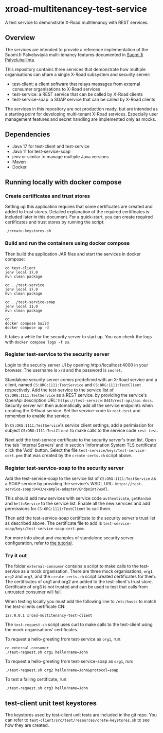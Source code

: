 # xroad-multitenancey-test-service

A test service to demonstrate X-Road multitenancy with REST services.

## Overview
The services are intended to provide a reference implementation of the Suomi.fi Palveluväylä multi-tenancy 
features documented in [Suomi.fi Palveluhallinta](https://palveluhallinta.suomi.fi/fi/tuki/artikkelit/63f8ab85e0763400245f2c8f).

This repository contains three services that demonstrate how multiple organisations 
can share a single X-Road subsystem and security server:
 * test-client: a client software that relays messages from external consumer organisations to X-Road services
 * test-service: a REST service that can be called by X-Road clients
 * test-service-soap: a SOAP service that can be called by X-Road clients

The services in this repository are not production ready, but are intended as a starting point for developing
multi-tenant X-Road services. Especially user management features and secret handling are implemented only as mocks.


## Dependencies
 * Java 17 for test-client and test-service
 * Java 11 for test-service-soap
 * jenv or similar to manage multiple Java versions
 * Maven
 * Docker

## Running locally with docker compose

### Create certificates and trust stores

Setting up this application requires that some certificates are created and added to trust stores.
Detailed explanation of the required certificates is included later in this document.
For a quick-start, you can create required certificates and trust stores by running the script:
```shell
./create-keystores.sh
```

### Build and run the containers using docker compose

Then build the application JAR files and start the services in docker compose:
```shell
cd test-client
jenv local 17.0
mvn clean package

cd ../test-service
jenv local 17.0
mvn clean package

cd ../test-service-soap
jenv local 11.0
mvn clean package

cd ..
docker compose build
docker compose up -d
```

It takes a while for the security server to start up. You can check the logs with `docker compose logs -f ss`.

### Register test-service to the security server
Login to the security server UI by opening http://localhost:4000 in your browser. 
The username is `xrd` and the password is `secret`.

Standalone security server comes predefined with an X-Road service and a client, 
named `CS:ORG:1111:TestService` and `CS:ORG:1111:TestClient` respectively.
Add the test-service to the service list of `CS:ORG:1111:TestService` as a REST service.
by providing the service's OpenApi description URL: `https://test-service:8443/rest-api/api-docs`. 
Security server will then automatically add all the service endpoints when creating the X-Road service. 
Set the service-code to `rest-test` and remember to enable the service.

In `CS:ORG:1111:TestService`'s service client settings, add a perimission for subject `CS:ORG:1111:TestClient` 
to make calls to the service code `rest-test`.

Next add the test-service certificate to the security server's trust list. Open the tab 'Internal Servers' and in 
section 'Information System TLS certificate' click the 'Add' button. Select the file `test-service/keys/test-service-cert.pem` that
was created by the `create-certs.sh` script above.

### Register test-service-soap to the security server
Add the test-service-soap to the service list of `CS:ORG:1111:TestService` as a SOAP service by providing the
service's WSDL URL: `https://test-service-soap:8443/example-adapter/Endpoint?wsdl`.

This should add new services with service code `authenticate`, `getRandom` and `helloService` to the service list.
Enable all the new services and add permissions for `CS:ORG:1111:TestClient` to call them.

Then add the test-service-soap certificate to the security server's trust list as described above. 
The certificate file to add is `test-service-soap/keys/test-service-soap-cert.pem`.

For more info about and examples of standalone security server configuration, refer to 
[the tutorial](https://github.com/digitaliceland/Straumurinn/blob/master/DOC/Manuals/standalone_security_server_tutorial.md).

### Try it out
The folder ``external-consumer`` contains a script to make calls to the test-service as a mock organisation.
There are three mock organisations, `org1`, `org2` and `org3`, and the `create-certs.sh` script 
created certificates for them. The certificates of org1 and org2 are added to the test-client's trust store.
Certificate of org3 is not trusted and can be used to test that calls from untrusted consumer will fail.

When testing locally you must add the following line to `/etc/hosts` to match the test-clients certificate CN:
```
127.0.0.1 xroad-multitenancy-test-client
```

The `test-request.sh` script uses curl to make calls to the test-client using the mock organisations' certificates.

To request a hello-greeting from test-service as `org1`, run:
```shell
cd external-consumer
./test-request.sh org1 hello?name=John
```

To request a hello-greeting from test-service-soap as `org1`, run:
```shell
./test-request.sh org2 hello?name=John&protocol=soap
```

To test a failing certificate, run:
```shell
./test-request.sh org3 hello?name=John
```

## test-client unit test keystores

The keystores used by test-client unit tests are included in the git repo. 
You can refer to ``test-client/src/test/resources/crete-keystores.sh`` to see how they are created.
